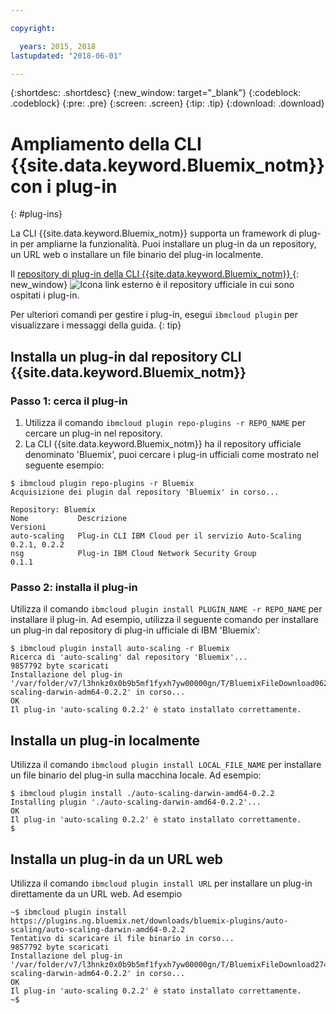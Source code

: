 ```yaml
---

copyright:

  years: 2015, 2018
lastupdated: "2018-06-01"

---
```


{:shortdesc: .shortdesc}
{:new_window: target="_blank"}
{:codeblock: .codeblock}
{:pre: .pre}
{:screen: .screen}
{:tip: .tip}
{:download: .download}

# Ampliamento della CLI {{site.data.keyword.Bluemix_notm}} con i plug-in
{: #plug-ins}

La CLI {{site.data.keyword.Bluemix_notm}} supporta un framework di plug-in per ampliarne la funzionalità. Puoi installare un plug-in da un repository, un URL web o installare un file binario del plug-in localmente.

Il [repository di plug-in della CLI {{site.data.keyword.Bluemix_notm}} ](https://tools.ng.bluemix.net){: new_window} ![Icona link esterno](../../../icons/launch-glyph.svg) è il repository ufficiale in cui sono ospitati i plug-in.

Per ulteriori comandi per gestire i plug-in, esegui `ibmcloud plugin` per visualizzare i messaggi della guida.
{: tip}

## Installa un plug-in dal repository CLI {{site.data.keyword.Bluemix_notm}}

### Passo 1: cerca il plug-in

1. Utilizza il comando `ibmcloud plugin repo-plugins -r REPO_NAME` per cercare un plug-in nel repository.
2. La CLI {{site.data.keyword.Bluemix_notm}} ha il repository ufficiale denominato 'Bluemix', puoi cercare i plug-in ufficiali come mostrato nel seguente esempio:

  ```
  $ ibmcloud plugin repo-plugins -r Bluemix
  Acquisizione dei plugin dal repository 'Bluemix' in corso...

  Repository: Bluemix
  Nome           Descrizione                                           Versioni
  auto-scaling   Plug-in CLI IBM Cloud per il servizio Auto-Scaling    0.2.1, 0.2.2
  nsg            Plug-in IBM Cloud Network Security Group              0.1.1

  ```

### Passo 2: installa il plug-in

Utilizza il comando `ibmcloud plugin install PLUGIN_NAME -r REPO_NAME` per installare il plug-in. Ad esempio, utilizza il seguente comando per installare un plug-in dal repository di plug-in ufficiale di IBM 'Bluemix':

  ```
  $ ibmcloud plugin install auto-scaling -r Bluemix
  Ricerca di 'auto-scaling' dal repository 'Bluemix'...
  9857792 byte scaricati
  Installazione del plug-in '/var/folder/v7/l3hnkz0x0b9b5mf1fyxh7yw00000gn/T/BluemixFileDownload062468676/auto-scaling-darwin-adm64-0.2.2' in corso...
  OK
  Il plug-in 'auto-scaling 0.2.2' è stato installato correttamente.
  ```

## Installa un plug-in localmente

Utilizza il comando `ibmcloud plugin install LOCAL_FILE_NAME` per installare un file binario del plug-in sulla macchina locale. Ad esempio:

  ```
  $ ibmcloud plugin install ./auto-scaling-darwin-amd64-0.2.2
  Installing plugin './auto-scaling-darwin-amd64-0.2.2'...
  OK
  Il plug-in 'auto-scaling 0.2.2' è stato installato correttamente.
  $
  ```

## Installa un plug-in da un URL web

Utilizza il comando `ibmcloud plugin install URL` per installare un plug-in direttamente da un URL web. Ad esempio

  ```
  ~$ ibmcloud plugin install https://plugins.ng.bluemix.net/downloads/bluemix-plugins/auto-scaling/auto-scaling-darwin-amd64-0.2.2
  Tentativo di scaricare il file binario in corso...
  9857792 byte scaricati
  Installazione del plug-in '/var/folder/v7/l3hnkz0x0b9b5mf1fyxh7yw00000gn/T/BluemixFileDownload274645142/auto-scaling-darwin-adm64-0.2.2' in corso...
  OK
  Il plug-in 'auto-scaling 0.2.2' è stato installato correttamente.
  ~$
  ```
